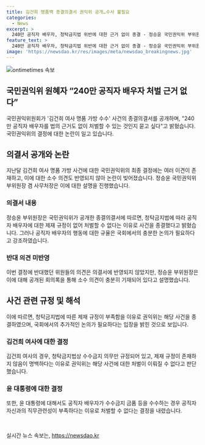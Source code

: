 ```yaml
---
title: 김건희 명품백 종결의결서 권익위 공개…수사 불필요
categories:
  - News
excerpt: >
  240만 공직자 배우자, 청탁금지법 위반에 대한 근거 없이 종결 - 정승윤 국민권익위 부위원장 겸 사무처장은 김건희 여사 사건의 종결을 공개하며, 이에 대한 논란이 계속되고 있음. 이에 대해 권익위는 청탁금지법은 기본적으로 공직자를 규율하는 법이라며, 이 사안에 대한 국회에서 충분한 논의가 필요하다고 밝혔다. 이에 대한 반대 의견은 종결의결서에 담기지 않았지만, 해당 의결서의 회의록은 국회에서 요청 시 공개될 예정이다. 권익위는 종결의결서에 김 여사는 제재 규정이 없다는 이유로, 윤 대통령은 신고의무가 없어 처벌할 수 없다는 이유로 각각 종결했다고 설명했다.
feature_text: >
  240만 공직자 배우자, 청탁금지법 위반에 대한 근거 없이 종결 - 정승윤 국민권익위 부위원장 겸 사무처장은 김건희 여사 사건의 종결을 공개하며, 이에 대한 논란이 계속되고 있음. 이에 대해 권익위는 청탁금지법은 기본적으로 공직자를 규율하는 법이라며, 이 사안에 대한 국회에서 충분한 논의가 필요하다고 밝혔다. 이에 대한 반대 의견은 종결의결서에 담기지 않았지만, 해당 의결서의 회의록은 국회에서 요청 시 공개될 예정이다. 권익위는 종결의결서에 김 여사는 제재 규정이 없다는 이유로, 윤 대통령은 신고의무가 없어 처벌할 수 없다는 이유로 각각 종결했다고 설명했다.
image: 'https://newsdao.kr/res/images/meta/newsdao_breakingnews.jpg'
---
```


<p><img src="https://newsdao.kr/res/images/meta/newsdao_breakingnews.jpg" alt="ontimetimes 속보" /></p>

<h2>국민권익위 원혜자 “240만 공직자 배우자 처벌 근거 없다”</h2>

<p data-ke-size="size16">국민권익위원회가 '김건희 여사 명품 가방 수수' 사건의 종결의결서를 공개하며, "240만 공직자 배우자를 법의 근거도 없이 처벌할 수 있는 것인지 묻고 싶다"고 밝혔습니다. 국민권익위의 결정에 대한 논란이 일고 있습니다.</p>

<h2 data-ke-size="size26">의결서 공개와 논란</h2>

<p data-ke-size="size16">지난달 김건희 여사 명품 가방 사건에 대한 국민권익위의 최종 결정에는 여러 이견이 존재하고, 이에 대한 소수 의견도 반영되지 않아 논란이 빚어졌습니다. 정승윤 국민권익위 부위원장 겸 사무처장은 이에 대한 설명을 진행했습니다.</p>

<h3 data-ke-size="size22">의결서 내용</h3>

<p data-ke-size="size16">정승윤 부위원장은 국민권익위가 공개한 종결의결서에 따르면, 청탁금지법에 따라 공직자 배우자에 대한 제재 규정이 없어 처벌할 수 없다는 이유로 사건을 종결했다고 밝혔습니다. 그러나 공직자 배우자의 행동에 대한 규율은 국회에서의 충분한 논의가 필요하다고 강조하였습니다.</p>

<h3 data-ke-size="size22">반대 의견 미반영</h3>

<p data-ke-size="size16">이번 결정에 반대했던 위원들의 의견은 의결서에 반영되지 않았지만, 정승윤 부위원장은 이에 대해 공개된 회의록을 통해 소수 의견이 충분히 기재되어 있다고 설명했습니다.</p>

<h2 data-ke-size="size26">사건 관련 규정 및 해석</h2>

<p data-ke-size="size16">이에 따르면, 청탁금지법에 따른 제재 규정이 부족함을 이유로 권익위는 해당 사건을 종결하였으며, 국회에서의 추가적인 논의가 필요하다는 입장을 밝힌 것으로 보입니다.</p>

<h3 data-ke-size="size22">김건희 여사에 대한 결정</h3>

<p data-ke-size="size16">김건희 여사의 경우, 청탁금지법상 수수금지 의무만 규정되어 있고, 제재 규정이 존재하지 않음이 명백하다는 이유로 권익위는 해당 사건에 대한 처벌이 이뤄질 수 없다고 판단했습니다.</p>

<h3 data-ke-size="size22">윤 대통령에 대한 결정</h3>

<p data-ke-size="size16">또한, 윤 대통령에 대해서도 공직자 배우자가 수수금지 금품 등을 수수하는 경우 공직자 자신과의 직무관련성이 부족하다는 이유로 처벌할 수 없다는 결정을 내렸습니다.</p>

<p data-ke-size="size16">&nbsp;</p>
실시간 뉴스 속보는, <a href="https://newsdao.kr" rel="dofollow">https://newsdao.kr</a>


